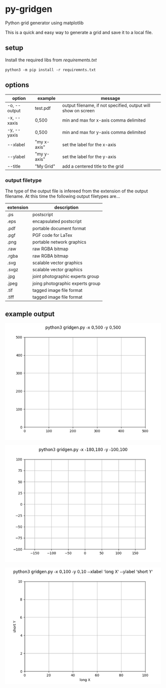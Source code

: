 # py-gridgen
Python grid generator using matplotlib

This is a quick and easy way to generate a grid and save it to a local file.

## setup
Install the required libs from *requirements.txt*

`python3 -m pip install -r requiremnts.txt`

## options
| option | example | message |
| ------ | ------- | ------- |
| -o, --output | test.pdf | output filename, if not specified, output will show on screen |
| -x, --xaxis | 0,500 | min and max for x-axis comma delimited |
| -y, --yaxis | 0,500 | min and max for y-axis comma delimited |
| --xlabel | "my x-axis" | set the label for the x-axis |
| --ylabel | "my y-axis" | set the label for the y-axis |
| --title | "My Grid" | add a centered title to the grid | 

### output filetype
The type of the output file is infereed from the extension of the output filename. At this time the following output filetypes are...

|extension|description|
|---|---|
|.ps | postscript
|.eps | encapsulated postscript
|.pdf | portable document format
|.pgf | PGF code for LaTex
|.png|portable network graphics
|.raw|raw RGBA bitmap
|.rgba|raw RGBA bitmap
|.svg|scalable vector graphics
|.svgz|scalable vector graphics
|.jpg|joint photographic experts group
|.jpeg|joing photographic experts group
|.tif|tagged image file format
|.tiff|tagged image file format

## example output
![Sample01](output/sample01.png "Sample 01")

![Sample02](output/sample02.png "Sample 02")

![Sample03](output/sample03.png "Sample 03")
